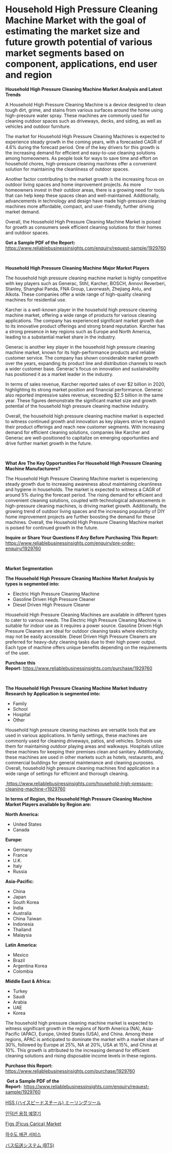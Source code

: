<p><h1>Household High Pressure Cleaning Machine Market with the goal of estimating the market size and future growth potential of various market segments based on component, applications, end user and region</h1></p><p><strong>Household High Pressure Cleaning Machine Market Analysis and Latest Trends</strong></p>
<p><p>A Household High Pressure Cleaning Machine is a device designed to clean tough dirt, grime, and stains from various surfaces around the home using high-pressure water spray. These machines are commonly used for cleaning outdoor spaces such as driveways, decks, and siding, as well as vehicles and outdoor furniture.</p><p>The market for Household High Pressure Cleaning Machines is expected to experience steady growth in the coming years, with a forecasted CAGR of 4.6% during the forecast period. One of the key drivers for this growth is the increasing demand for efficient and easy-to-use cleaning solutions among homeowners. As people look for ways to save time and effort on household chores, high-pressure cleaning machines offer a convenient solution for maintaining the cleanliness of outdoor spaces.</p><p>Another factor contributing to the market growth is the increasing focus on outdoor living spaces and home improvement projects. As more homeowners invest in their outdoor areas, there is a growing need for tools that can help keep these spaces clean and well-maintained. Additionally, advancements in technology and design have made high-pressure cleaning machines more affordable, compact, and user-friendly, further driving market demand.</p><p>Overall, the Household High Pressure Cleaning Machine Market is poised for growth as consumers seek efficient cleaning solutions for their homes and outdoor spaces.</p></p>
<p><strong>Get a Sample PDF of the Report:&nbsp;</strong> <a href="https://www.reliablebusinessinsights.com/enquiry/request-sample/1929760">https://www.reliablebusinessinsights.com/enquiry/request-sample/1929760</a></p>
<p>&nbsp;</p>
<p><strong>Household High Pressure Cleaning Machine Major Market Players</strong></p>
<p><p>The household high pressure cleaning machine market is highly competitive with key players such as Generac, Stihl, Karcher, BOSCH, Annovi Reverberi, Stanley, Shanghai Panda, FNA Group, Lavorwash, Zhejiang Anlu, and Alkota. These companies offer a wide range of high-quality cleaning machines for residential use.</p><p>Karcher is a well-known player in the household high pressure cleaning machine market, offering a wide range of products for various cleaning applications. The company has experienced significant market growth due to its innovative product offerings and strong brand reputation. Karcher has a strong presence in key regions such as Europe and North America, leading to a substantial market share in the industry.</p><p>Generac is another key player in the household high pressure cleaning machine market, known for its high-performance products and reliable customer service. The company has shown considerable market growth over the years, expanding its product line and distribution channels to reach a wider customer base. Generac's focus on innovation and sustainability has positioned it as a market leader in the industry.</p><p>In terms of sales revenue, Karcher reported sales of over $2 billion in 2020, highlighting its strong market position and financial performance. Generac also reported impressive sales revenue, exceeding $2.5 billion in the same year. These figures demonstrate the significant market size and growth potential of the household high pressure cleaning machine industry.</p><p>Overall, the household high pressure cleaning machine market is expected to witness continued growth and innovation as key players strive to expand their product offerings and reach new customer segments. With increasing demand for efficient cleaning solutions, companies like Karcher and Generac are well-positioned to capitalize on emerging opportunities and drive further market growth in the future.</p></p>
<p>&nbsp;</p>
<p><strong>What Are The Key Opportunities For Household High Pressure Cleaning Machine Manufacturers?</strong></p>
<p><p>The Household High Pressure Cleaning Machine market is experiencing steady growth due to increasing awareness about maintaining cleanliness and hygiene in households. The market is expected to witness a CAGR of around 5% during the forecast period. The rising demand for efficient and convenient cleaning solutions, coupled with technological advancements in high-pressure cleaning machines, is driving market growth. Additionally, the growing trend of outdoor living spaces and the increasing popularity of DIY home improvement projects are further boosting the demand for these machines. Overall, the Household High Pressure Cleaning Machine market is poised for continued growth in the future.</p></p>
<p><strong>Inquire or Share Your Questions If Any Before Purchasing This Report:</strong> <a href="https://www.reliablebusinessinsights.com/enquiry/pre-order-enquiry/1929760">https://www.reliablebusinessinsights.com/enquiry/pre-order-enquiry/1929760</a></p>
<p>&nbsp;</p>
<p><strong>Market Segmentation</strong></p>
<p><strong>The Household High Pressure Cleaning Machine Market Analysis by types is segmented into:</strong></p>
<p><ul><li>Electric High Pressure Cleaning Machine</li><li>Gasoline Driven High Pressure Cleaner</li><li>Diesel Driven High Pressure Cleaner</li></ul></p>
<p><p>Household High Pressure Cleaning Machines are available in different types to cater to various needs. The Electric High Pressure Cleaning Machine is suitable for indoor use as it requires a power source. Gasoline Driven High Pressure Cleaners are ideal for outdoor cleaning tasks where electricity may not be easily accessible. Diesel Driven High Pressure Cleaners are preferred for heavy-duty cleaning tasks due to their high power output. Each type of machine offers unique benefits depending on the requirements of the user.</p></p>
<p><strong>Purchase this Report:&nbsp;</strong><a href="https://www.reliablebusinessinsights.com/purchase/1929760">https://www.reliablebusinessinsights.com/purchase/1929760</a></p>
<p>&nbsp;</p>
<p><strong>The Household High Pressure Cleaning Machine Market Industry Research by Application is segmented into:</strong></p>
<p><ul><li>Family</li><li>School</li><li>Hospital</li><li>Other</li></ul></p>
<p><p>Household high pressure cleaning machines are versatile tools that are used in various applications. In family settings, these machines are commonly used for cleaning driveways, patios, and vehicles. Schools use them for maintaining outdoor playing areas and walkways. Hospitals utilize these machines for keeping their premises clean and sanitary. Additionally, these machines are used in other markets such as hotels, restaurants, and commercial buildings for general maintenance and cleaning purposes. Overall, household high pressure cleaning machines find application in a wide range of settings for efficient and thorough cleaning.</p></p>
<p><a href="https://www.reliablebusinessinsights.com/household-high-pressure-cleaning-machine-r1929760">&nbsp;https://www.reliablebusinessinsights.com/household-high-pressure-cleaning-machine-r1929760</a></p>
<p><strong>In terms of Region, the Household High Pressure Cleaning Machine Market Players available by Region are:</strong></p>
<p>
    <p> <strong> North America: </strong>
        <ul>
            <li>United States</li>
            <li>Canada</li>
        </ul>
        </p> 
    <p> <strong> Europe: </strong>
        <ul>
            <li>Germany</li>
            <li>France</li>
            <li>U.K.</li>
            <li>Italy</li>
            <li>Russia</li>
        </ul>
        </p> 
    <p> <strong> Asia-Pacific: </strong>
        <ul>
            <li>China</li>
            <li>Japan</li>
            <li>South Korea</li>
            <li>India</li>
            <li>Australia</li>
            <li>China Taiwan</li>
            <li>Indonesia</li>
            <li>Thailand</li>
            <li>Malaysia</li>
        </ul>
        </p> 
    <p> <strong> Latin America: </strong>
        <ul>
            <li>Mexico</li>
            <li>Brazil</li>
            <li>Argentina Korea</li>
            <li>Colombia</li>
        </ul>
        </p> 
    <p> <strong> Middle East & Africa: </strong>
        <ul>
            <li>Turkey</li>
            <li>Saudi</li>
            <li>Arabia</li>
            <li>UAE</li>
            <li>Korea</li>
        </ul>
    </p>
    </p>
<p><p>The household high pressure cleaning machine market is expected to witness significant growth in the regions of North America (NA), Asia-Pacific (APAC), Europe, United States (USA), and China. Among these regions, APAC is anticipated to dominate the market with a market share of 30%, followed by Europe at 25%, NA at 20%, USA at 15%, and China at 10%. This growth is attributed to the increasing demand for efficient cleaning solutions and rising disposable income levels in these regions.</p></p>
<p><strong>Purchase this Report: </strong><a href="https://www.reliablebusinessinsights.com/purchase/1929760">https://www.reliablebusinessinsights.com/purchase/1929760</a></p>
<p>&nbsp;<strong>Get a Sample PDF of the Report:&nbsp;&nbsp;</strong><a href="https://www.reliablebusinessinsights.com/enquiry/request-sample/1929760">https://www.reliablebusinessinsights.com/enquiry/request-sample/1929760</a></p>
<p><strong></strong></p>
<p><p><a href="https://medium.com/@bertabellesqo9u/hss-%E3%83%8F%E3%82%A4%E3%82%B9%E3%83%94%E3%83%BC%E3%83%89%E3%82%B9%E3%83%81%E3%83%BC%E3%83%AB-%E3%83%95%E3%83%A9%E3%82%A4%E3%82%B9%E5%8A%A0%E5%B7%A5%E3%83%84%E3%83%BC%E3%83%AB%E3%81%AE%E5%B8%82%E5%A0%B4%E3%82%B7%E3%82%A7%E3%82%A2%E3%81%8A%E3%82%88%E3%81%B3%E5%B8%82%E5%A0%B4%E5%88%86%E6%9E%90-%E6%88%90%E9%95%B7%E3%83%88%E3%83%AC%E3%83%B3%E3%83%89%E3%81%A82031%E5%B9%B4%E3%81%BE%E3%81%A7%E3%81%AE%E4%BA%88%E6%B8%AC%E6%9C%9F%E9%96%93%E3%81%AB%E3%81%A4%E3%81%84%E3%81%A6%E3%81%AE%E4%BA%88%E6%B8%AC-98cb1249ab6c">HSS (ハイスピードスチール) ミーリングツール</a></p><p><a href="https://medium.com/@koleledner/%EC%9D%B8%EB%8D%95%EC%85%98-%EC%9A%A9%EC%A0%91-%EA%B0%80%EC%97%B4%EA%B8%B0-%EC%8B%9C%EC%9E%A5%EC%97%90%EC%84%9C%EB%8A%94-2024%EB%85%84%EB%B6%80%ED%84%B0-2031%EB%85%84%EA%B9%8C%EC%A7%80%EC%9D%98-%EB%AF%B8%EB%9E%98-%EC%A0%84%EB%A7%9D%EA%B3%BC-%EC%A3%BC%EC%9A%94-%ED%8A%B8%EB%A0%8C%EB%93%9C%EA%B0%80-%EB%82%98%ED%83%80%EB%82%98%EA%B3%A0-%EC%9E%88%EC%8A%B5%EB%8B%88%EB%8B%A4-ed7989c41862">인덕션 용접 예열기</a></p><p><a href="https://issuu.com/reportprime-2/docs/figs-ficus-carica-market-size-2030.pptx">Figs (Ficus Carica) Market</a></p><p><a href="https://medium.com/@vivekgiri778/2024%EB%85%84%EB%B6%80%ED%84%B0-2031%EB%85%84%EA%B9%8C%EC%A7%80%EC%9D%98-%ED%95%98%EC%88%98-%EB%B0%B0%EA%B4%80-%EC%84%9C%EB%B9%84%EC%8A%A4-%EC%8B%9C%EC%9E%A5-%EC%97%AD%ED%95%99%EA%B3%BC-%EC%84%B1%EC%9E%A5-%EB%8F%99%EB%A0%A5%EC%9D%84-%EB%B6%84%EC%84%9D%ED%95%98%EA%B3%A0-%EC%98%88%EC%B8%A1%ED%95%A9%EB%8B%88%EB%8B%A4-7e50ebe55bad">하수도 배관 서비스</a></p><p><a href="https://github.com/DudleyFerry/Market-Research-Report-List-1/blob/main/7024162117280.md">バス伝送システム (BTS)</a></p></p>